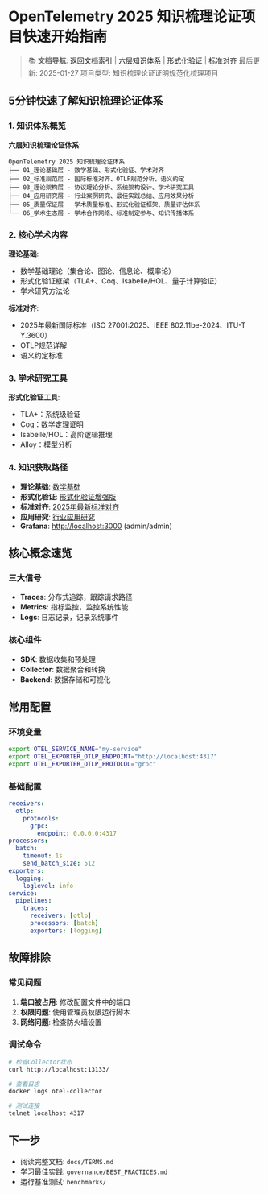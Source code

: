 ﻿# OpenTelemetry 2025 知识梳理论证项目快速开始指南

> 📚 **文档导航**: [返回文档索引](INDEX.md) | [六层知识体系](六层知识体系完善版.md) | [形式化验证](../01_理论基础/形式化验证增强版.md) | [标准对齐](../02_标准规范/2025年最新标准对齐.md)
> 最后更新: 2025-01-27
> 项目类型: 知识梳理论证证明规范化梳理项目

## 5分钟快速了解知识梳理论证体系

### 1. 知识体系概览

**六层知识梳理论证体系**:

```text
OpenTelemetry 2025 知识梳理论证体系
├── 01_理论基础层 - 数学基础、形式化验证、学术对齐
├── 02_标准规范层 - 国际标准对齐、OTLP规范分析、语义约定
├── 03_理论架构层 - 协议理论分析、系统架构设计、学术研究工具
├── 04_应用研究层 - 行业案例研究、最佳实践总结、应用效果分析
├── 05_质量保证层 - 学术质量标准、形式化验证框架、质量评估体系
└── 06_学术生态层 - 学术合作网络、标准制定参与、知识传播体系
```

### 2. 核心学术内容

**理论基础**:

- 数学基础理论（集合论、图论、信息论、概率论）
- 形式化验证框架（TLA+、Coq、Isabelle/HOL、量子计算验证）
- 学术研究方法论

**标准对齐**:

- 2025年最新国际标准（ISO 27001:2025、IEEE 802.11be-2024、ITU-T Y.3600）
- OTLP规范详解
- 语义约定标准

### 3. 学术研究工具

**形式化验证工具**:

- TLA+：系统级验证
- Coq：数学定理证明
- Isabelle/HOL：高阶逻辑推理
- Alloy：模型分析

### 4. 知识获取路径

- **理论基础**: [数学基础](../01_理论基础/数学基础.md)
- **形式化验证**: [形式化验证增强版](../01_理论基础/形式化验证增强版.md)
- **标准对齐**: [2025年最新标准对齐](../02_标准规范/2025年最新标准对齐.md)
- **应用研究**: [行业应用研究](../04_应用实践/行业解决方案.md)
- **Grafana**: <http://localhost:3000> (admin/admin)

## 核心概念速览

### 三大信号

- **Traces**: 分布式追踪，跟踪请求路径
- **Metrics**: 指标监控，监控系统性能
- **Logs**: 日志记录，记录系统事件

### 核心组件

- **SDK**: 数据收集和预处理
- **Collector**: 数据聚合和转换
- **Backend**: 数据存储和可视化

## 常用配置

### 环境变量

```bash
export OTEL_SERVICE_NAME="my-service"
export OTEL_EXPORTER_OTLP_ENDPOINT="http://localhost:4317"
export OTEL_EXPORTER_OTLP_PROTOCOL="grpc"
```

### 基础配置

```yaml
receivers:
  otlp:
    protocols:
      grpc:
        endpoint: 0.0.0.0:4317
processors:
  batch:
    timeout: 1s
    send_batch_size: 512
exporters:
  logging:
    loglevel: info
service:
  pipelines:
    traces:
      receivers: [otlp]
      processors: [batch]
      exporters: [logging]
```

## 故障排除

### 常见问题

1. **端口被占用**: 修改配置文件中的端口
2. **权限问题**: 使用管理员权限运行脚本
3. **网络问题**: 检查防火墙设置

### 调试命令

```bash
# 检查Collector状态
curl http://localhost:13133/

# 查看日志
docker logs otel-collector

# 测试连接
telnet localhost 4317
```

## 下一步

- 阅读完整文档: `docs/TERMS.md`
- 学习最佳实践: `governance/BEST_PRACTICES.md`
- 运行基准测试: `benchmarks/`
